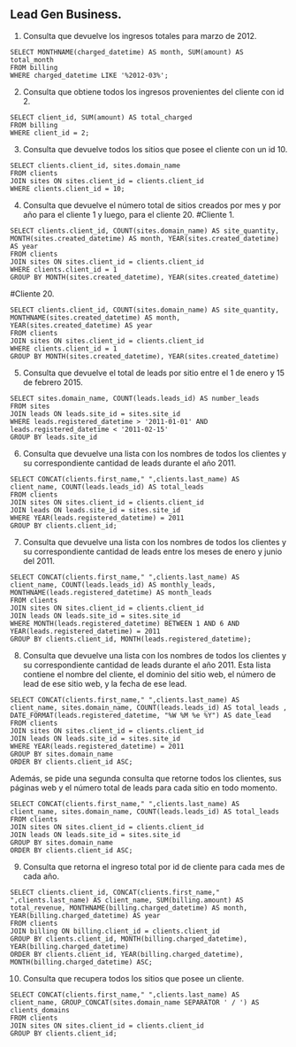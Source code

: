 ## Lead Gen Business.

1. Consulta que devuelve los ingresos totales para marzo de 2012.
```
SELECT MONTHNAME(charged_datetime) AS month, SUM(amount) AS total_month
FROM billing
WHERE charged_datetime LIKE '%2012-03%';
```
2. Consulta que obtiene todos los ingresos provenientes del cliente con id 2.
```
SELECT client_id, SUM(amount) AS total_charged
FROM billing
WHERE client_id = 2;
```
3. Consulta que devuelve todos los sitios que posee el cliente con un id 10.
```
SELECT clients.client_id, sites.domain_name
FROM clients
JOIN sites ON sites.client_id = clients.client_id
WHERE clients.client_id = 10;
```
4. Consulta que devuelve el número total de sitios creados por mes y por año para el cliente 1 y luego, para el cliente 20.
#Cliente 1.
```
SELECT clients.client_id, COUNT(sites.domain_name) AS site_quantity, MONTH(sites.created_datetime) AS month, YEAR(sites.created_datetime) AS year
FROM clients
JOIN sites ON sites.client_id = clients.client_id
WHERE clients.client_id = 1
GROUP BY MONTH(sites.created_datetime), YEAR(sites.created_datetime)
```
#Cliente 20.
```
SELECT clients.client_id, COUNT(sites.domain_name) AS site_quantity, MONTHNAME(sites.created_datetime) AS month, YEAR(sites.created_datetime) AS year
FROM clients
JOIN sites ON sites.client_id = clients.client_id
WHERE clients.client_id = 1
GROUP BY MONTH(sites.created_datetime), YEAR(sites.created_datetime)
```
5. Consulta que devuelve el total de leads por sitio entre el 1 de enero y 15 de febrero 2015.
```
SELECT sites.domain_name, COUNT(leads.leads_id) AS number_leads
FROM sites
JOIN leads ON leads.site_id = sites.site_id
WHERE leads.registered_datetime > '2011-01-01' AND leads.registered_datetime < '2011-02-15'
GROUP BY leads.site_id
```
6. Consulta que devuelve una lista con los nombres de todos los clientes y su correspondiente cantidad de leads durante el año 2011.
```
SELECT CONCAT(clients.first_name," ",clients.last_name) AS client_name, COUNT(leads.leads_id) AS total_leads
FROM clients
JOIN sites ON sites.client_id = clients.client_id
JOIN leads ON leads.site_id = sites.site_id
WHERE YEAR(leads.registered_datetime) = 2011
GROUP BY clients.client_id;
```
7. Consulta que devuelve una lista con los nombres de todos los clientes y su correspondiente cantidad de leads entre los meses de enero y junio del 2011.
```
SELECT CONCAT(clients.first_name," ",clients.last_name) AS client_name, COUNT(leads.leads_id) AS monthly_leads, MONTHNAME(leads.registered_datetime) AS month_leads
FROM clients
JOIN sites ON sites.client_id = clients.client_id
JOIN leads ON leads.site_id = sites.site_id
WHERE MONTH(leads.registered_datetime) BETWEEN 1 AND 6 AND YEAR(leads.registered_datetime) = 2011
GROUP BY clients.client_id, MONTH(leads.registered_datetime);
```
8. Consulta que devuelve una lista con los nombres de todos los clientes y su correspondiente cantidad de leads durante el año 2011. Esta lista contiene el nombre del cliente, el dominio del sitio web, el número de lead de ese sitio web, y la fecha de ese lead.
```
SELECT CONCAT(clients.first_name," ",clients.last_name) AS client_name, sites.domain_name, COUNT(leads.leads_id) AS total_leads , DATE_FORMAT(leads.registered_datetime, "%W %M %e %Y") AS date_lead
FROM clients
JOIN sites ON sites.client_id = clients.client_id
JOIN leads ON leads.site_id = sites.site_id
WHERE YEAR(leads.registered_datetime) = 2011
GROUP BY sites.domain_name
ORDER BY clients.client_id ASC;
```
Además, se pide una segunda consulta que retorne todos los clientes, sus páginas web y el número total de leads para cada sitio en todo momento.
```
SELECT CONCAT(clients.first_name," ",clients.last_name) AS client_name, sites.domain_name, COUNT(leads.leads_id) AS total_leads
FROM clients
JOIN sites ON sites.client_id = clients.client_id
JOIN leads ON leads.site_id = sites.site_id
GROUP BY sites.domain_name
ORDER BY clients.client_id ASC;
```
9. Consulta que retorna el ingreso total por id de cliente para cada mes de cada año.
```
SELECT clients.client_id, CONCAT(clients.first_name," ",clients.last_name) AS client_name, SUM(billing.amount) AS total_revenue, MONTHNAME(billing.charged_datetime) AS month, YEAR(billing.charged_datetime) AS year
FROM clients
JOIN billing ON billing.client_id = clients.client_id
GROUP BY clients.client_id, MONTH(billing.charged_datetime), YEAR(billing.charged_datetime)
ORDER BY clients.client_id, YEAR(billing.charged_datetime), MONTH(billing.charged_datetime) ASC;
```
10. Consulta que recupera todos los sitios que posee un cliente.
```
SELECT CONCAT(clients.first_name," ",clients.last_name) AS client_name, GROUP_CONCAT(sites.domain_name SEPARATOR ' / ') AS clients_domains
FROM clients
JOIN sites ON sites.client_id = clients.client_id
GROUP BY clients.client_id;
```
